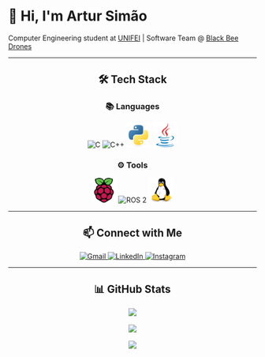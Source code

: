 # 👋 Hi, I'm Artur Simão

Computer Engineering student at [UNIFEI](https://unifei.edu.br/) | Software Team @ [Black Bee Drones](https://github.com/Black-Bee-Drones)  

---

<h2 align="center">🛠️ Tech Stack</h2>

<!-- Linguagens -->
<h3 align="center">📚 Languages</h3>

<p align="center">
  <img src="https://upload.wikimedia.org/wikipedia/commons/1/18/C_Programming_Language.svg" alt="C" width="50px" />
  <img src="https://upload.wikimedia.org/wikipedia/commons/1/18/ISO_C%2B%2B_Logo.svg" alt="C++" width="50px" />
  <img src="https://raw.githubusercontent.com/devicons/devicon/master/icons/python/python-original.svg" alt="Python" width="50px" />
  <img src="https://raw.githubusercontent.com/devicons/devicon/master/icons/java/java-original.svg" alt="Java" width="50px" />
</p>

<!-- Ferramentas -->
<h3 align="center">⚙️ Tools</h3>

<p align="center">
  <img src="https://raw.githubusercontent.com/devicons/devicon/master/icons/raspberrypi/raspberrypi-original.svg" alt="Raspberry Pi" width="50px" />
  <!-- ROS 2: recomenda-se usar o logo ROS para representar ROS 2 -->
  <img src="https://raw.githubusercontent.com/ros-infrastructure/artwork/master/ros_logo.svg" alt="ROS 2" width="90px" />
  <!-- Linux (substituindo Ubuntu) -->
  <img src="https://raw.githubusercontent.com/devicons/devicon/master/icons/linux/linux-original.svg" alt="Linux" width="50px" />
</p>

---

<h2 align="center">📫 Connect with Me</h2>

<p align="center">
  <a href="mailto:arturgsimao@gmail.com">
    <img src="https://upload.wikimedia.org/wikipedia/commons/7/7e/Gmail_icon_%282020%29.svg" alt="Gmail" width="35px"/>
  </a>
  <a href="https://www.linkedin.com/in/artur-sim%C3%A3o-9a1ab7378/">
    <img src="https://cdn.worldvectorlogo.com/logos/linkedin-icon-2.svg" alt="LinkedIn" width="35px"/>
  </a>
  <a href="https://www.instagram.com/artursimaoo_/">
    <img src="https://upload.wikimedia.org/wikipedia/commons/a/a5/Instagram_icon.png" alt="Instagram" width="35px"/>
  </a>
</p>

---

<h2 align="center">📊 GitHub Stats</h2>

<p align="center">
  <!-- Commit Stats -->
  <img height="165" src="https://github-readme-stats.vercel.app/api?username=12FlyBreads&show_icons=true&theme=vision-friendly-dark&hide_border=false&include_all_commits=true&count_private=true" />
</p>

<p align="center">
  <!-- Streak Stats -->
  <img height="165" src="https://streak-stats.demolab.com?user=12FlyBreads&theme=vision-friendly-dark&hide_border=false" />
</p>

<p align="center">
  <!-- Top Languages -->
  <img height="165" src="https://github-readme-stats.vercel.app/api/top-langs/?username=12FlyBreads&layout=compact&theme=vision-friendly-dark&hide_border=false" />
</p>
